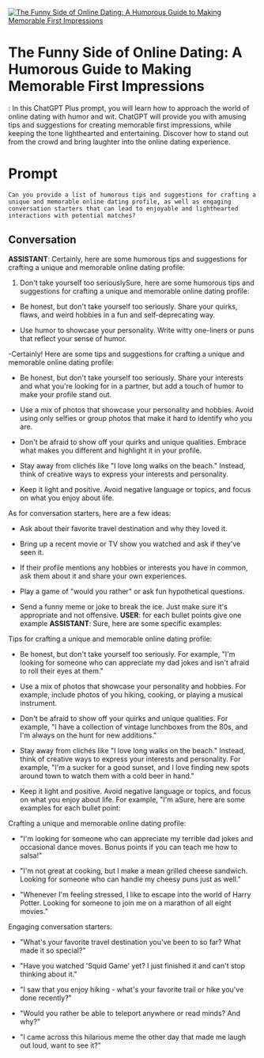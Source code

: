 
[![ The Funny Side of Online Dating: A Humorous Guide to Making Memorable First Impressions](https://flow-prompt-covers.s3.us-west-1.amazonaws.com/icon/vintage/vint_9.png)]()
#  The Funny Side of Online Dating: A Humorous Guide to Making Memorable First Impressions 
: In this ChatGPT Plus prompt, you will learn how to approach the world of online dating with humor and wit. ChatGPT will provide you with amusing tips and suggestions for creating memorable first impressions, while keeping the tone lighthearted and entertaining. Discover how to stand out from the crowd and bring laughter into the online dating experience.

# Prompt

```
Can you provide a list of humorous tips and suggestions for crafting a unique and memorable online dating profile, as well as engaging conversation starters that can lead to enjoyable and lighthearted interactions with potential matches?
```

## Conversation

**ASSISTANT**: Certainly, here are some humorous tips and suggestions for crafting a unique and memorable online dating profile:



1. Don't take yourself too seriouslySure, here are some humorous tips and suggestions for crafting a unique and memorable online dating profile:



- Be honest, but don't take yourself too seriously. Share your quirks, flaws, and weird hobbies in a fun and self-deprecating way.

- Use humor to showcase your personality. Write witty one-liners or puns that reflect your sense of humor.

-Certainly! Here are some tips and suggestions for crafting a unique and memorable online dating profile:



- Be honest, but don't take yourself too seriously. Share your interests and what you're looking for in a partner, but add a touch of humor to make your profile stand out.

- Use a mix of photos that showcase your personality and hobbies. Avoid using only selfies or group photos that make it hard to identify who you are.

- Don't be afraid to show off your quirks and unique qualities. Embrace what makes you different and highlight it in your profile.

- Stay away from clichés like "I love long walks on the beach." Instead, think of creative ways to express your interests and personality.

- Keep it light and positive. Avoid negative language or topics, and focus on what you enjoy about life.



As for conversation starters, here are a few ideas:



- Ask about their favorite travel destination and why they loved it.

- Bring up a recent movie or TV show you watched and ask if they've seen it.

- If their profile mentions any hobbies or interests you have in common, ask them about it and share your own experiences.

- Play a game of "would you rather" or ask fun hypothetical questions.

- Send a funny meme or joke to break the ice. Just make sure it's appropriate and not offensive.
**USER**: for each bullet points give one example
**ASSISTANT**: Sure, here are some specific examples:



Tips for crafting a unique and memorable online dating profile:



- Be honest, but don't take yourself too seriously. For example, "I'm looking for someone who can appreciate my dad jokes and isn't afraid to roll their eyes at them."

- Use a mix of photos that showcase your personality and hobbies. For example, include photos of you hiking, cooking, or playing a musical instrument.

- Don't be afraid to show off your quirks and unique qualities. For example, "I have a collection of vintage lunchboxes from the 80s, and I'm always on the hunt for new additions."

- Stay away from clichés like "I love long walks on the beach." Instead, think of creative ways to express your interests and personality. For example, "I'm a sucker for a good sunset, and I love finding new spots around town to watch them with a cold beer in hand."

- Keep it light and positive. Avoid negative language or topics, and focus on what you enjoy about life. For example, "I'm aSure, here are some examples for each bullet point:



Crafting a unique and memorable online dating profile:

- "I'm looking for someone who can appreciate my terrible dad jokes and occasional dance moves. Bonus points if you can teach me how to salsa!"

- "I'm not great at cooking, but I make a mean grilled cheese sandwich. Looking for someone who can handle my cheesy puns just as well."

- "Whenever I'm feeling stressed, I like to escape into the world of Harry Potter. Looking for someone to join me on a marathon of all eight movies."



Engaging conversation starters:

- "What's your favorite travel destination you've been to so far? What made it so special?"

- "Have you watched 'Squid Game' yet? I just finished it and can't stop thinking about it."

- "I saw that you enjoy hiking - what's your favorite trail or hike you've done recently?"

- "Would you rather be able to teleport anywhere or read minds? And why?"

- "I came across this hilarious meme the other day that made me laugh out loud, want to see it?"



